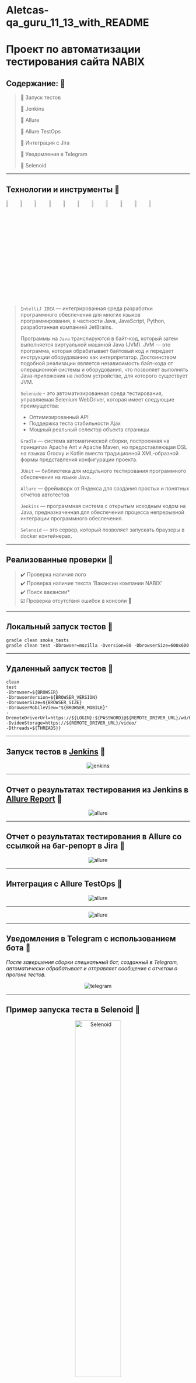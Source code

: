 # Aletcas-qa_guru_11_13_with_README
<a id="anchor"></a>

# Проект по автоматизации тестирования сайта NABIX

## Содержание:       :pushpin:

> :large_blue_diamond: Запуск тестов
>
> :large_blue_diamond: Jenkins
>
> :large_blue_diamond: Allure
>
> :large_blue_diamond: Allure TestOps
>
> :large_blue_diamond: Интеграция с Jira
>
> :large_blue_diamond: Уведомления в Telegram
>
> :large_blue_diamond: Selenoid


***

## Технологии и инструменты       :pushpin:

<p  align="center">

<code><img width="7%" title="IntelliJ IDEA" src="images/logo/Idea.svg"></code>
<code><img width="7%" title="Java" src="images/logo/Java.svg"></code>
<code><img width="7%" title="Selenide" src="images/logo/Selenide.svg"></code>
<code><img width="7%" title="Gradle" src="images/logo/Gradle.svg"></code>
<code><img width="7%" title="Junit5" src="images/logo/Junit5.svg"></code>
<code><img width="7%" title="Allure Report" src="images/logo/Allure.svg"></code>
<code><img width="7%" title="GitHub" src="images/logo/GitHub.svg"></code>
<code><img width="7%" title="Jenkins" src="images/logo/Jenkins.svg"></code>
<code><img width="7%" title="Allure TestOps" src="images/logo/Allure_TO.svg"></code>
<code><img width="7%" title="Selenoid" src="images/logo/Selenoid.svg"></code>
<code><img width="7%" title="Telegram" src="images/logo/Telegram.svg"></code>
</p>

> <code>IntelliJ IDEA</code> — интегрированная среда разработки программного обеспечения для многих языков программирования,
> в частности Java, JavaScript, Python, разработанная компанией JetBrains.
>
> Программы на <code>Java</code> транслируются в байт-код, который затем выполняется виртуальной машиной Java (JVM).
> JVM — это программа, которая обрабатывает байтовый код и передает инструкции оборудованию как интерпретатор.
> Достоинством подобной реализации является независимость байт-кода от операционной системы и оборудования,
> что позволяет выполнять Java-приложения на любом устройстве, для которого существует JVM.
>
> <code>Selenide</code> - это автоматизированная среда тестирования, управляемая Selenium WebDriver, которая имеет следующие преимущества:
> - Оптимизированный API
> - Поддержка теста стабильности Ajax
> - Мощный реальный селектор объекта страницы
>
> <code>Gradle</code> — система автоматической сборки, построенная на принципах Apache Ant и Apache Maven, но предоставляющая DSL на языках Groovy и Kotlin
> вместо традиционной XML-образной формы представления конфигурации проекта.
>
> <code>JUnit</code> — библиотека для модульного тестирования программного обеспечения на языке Java.
>
> <code>Allure</code> — фреймворк от Яндекса для создания простых и понятных отчётов автотестов
>
> <code>Jenkins</code> — программная система с открытым исходным кодом на Java,
> предназначенная для обеспечения процесса непрерывной интеграции программного обеспечения.
>
> <code>Selenoid</code> — это сервер, который позволяет запускать браузеры в docker контейнерах.

***

##  Реализованные проверки       :pushpin:
> :heavy_check_mark: Проверка наличия лого              
> :heavy_check_mark: Проверка наличие текста 'Вакансии компании NABIX'          
> :heavy_check_mark: Поиск вакансии*          
> :ballot_box_with_check: Проверка отсутствия ошибок в консоли :lady_beetle:


***

## Локальный запуск тестов       :pushpin:
~~~
gradle clean smoke_tests
gradle clean test -Dbrowser=mozilla -Dversion=80 -DbrowserSize=600x600
~~~
***

## Удаленный запуск тестов       :pushpin:
~~~
clean
test
-Dbrowser=${BROWSER}
-DbrowserVersion=${BROWSER_VERSION}
-DbrowserSize=${BROWSER_SIZE}
-DbrowserMobileView="${BROWSER_MOBILE}"
-DremoteDriverUrl=https://${LOGIN}:${PASSWORD}@${REMOTE_DRIVER_URL}/wd/hub/
-DvideoStorage=https://${REMOTE_DRIVER_URL}/video/
-Dthreads=${THREADS}}
~~~
***

## Запуск тестов в [Jenkins](https://jenkins.autotests.cloud/job/qa_guru_11_13_autotests-cloud/)       :pushpin:
<p align="center">
<img title="jenkins" src="images/screenshots/jenkins.png">
</p>  

***

## Отчет о результатах тестирования из Jenkins в [Allure Report](https://jenkins.autotests.cloud/job/qa_guru_11_13_autotests-cloud/19/allure/)       :pushpin:
<p align="center">
<img title="allure" src="images/screenshots/allure.png">
</p> 


***

## Отчет о результатах тестирования в Allure со ссылкой на баг-репорт в Jira       :pushpin:
<p align="center">
<img title="allure" src="images/screenshots/screenshotAllure.jpg">
</p>  


***

## Интеграция с Allure TestOps       :pushpin:
<p align="center">
<img title="allure" src="images/screenshots/testOps1.png">
</p>

___


<p align="center">
<img title="allure" src="images/screenshots/testOps2.png">
</p>

***
## Уведомления в Telegram с использованием бота       :pushpin:
_После завершения сборки специальный бот, созданный в Telegram, автоматически обрабатывает и отправляет сообщение с отчетом о прогоне тестов._
<p align="center">
<img title="telegram" src="images/screenshots/telegram.png">
</p> 

***
## Пример запуска теста в Selenoid       :pushpin:
<p align="center">
<img width="50%" title="Selenoid" src="images/logo/Selenoid.svg">
</p>

***


[Вверх](#anchor)

